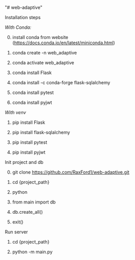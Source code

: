 "# web-adaptive" 

Installation steps

*With Conda:*

0) install conda from website (https://docs.conda.io/en/latest/miniconda.html)

2) conda create -n web_adaptive

3) conda activate web_adaptive

4) conda install Flask

5) conda install -c conda-forge flask-sqlalchemy

6) conda install pytest

7) conda install pyjwt

*With venv*

1) pip install Flask

2) pip install flask-sqlalchemy

3) pip install pytest

4) pip install pyjwt


Init project and db

0) git clone https://github.com/RaxFord1/web-adaptive.git

1) cd {project_path} 

2) python

3) from main import db

4) db.create_all()

5) exit()


Run server 

1) cd {project_path}

2) python -m main.py
